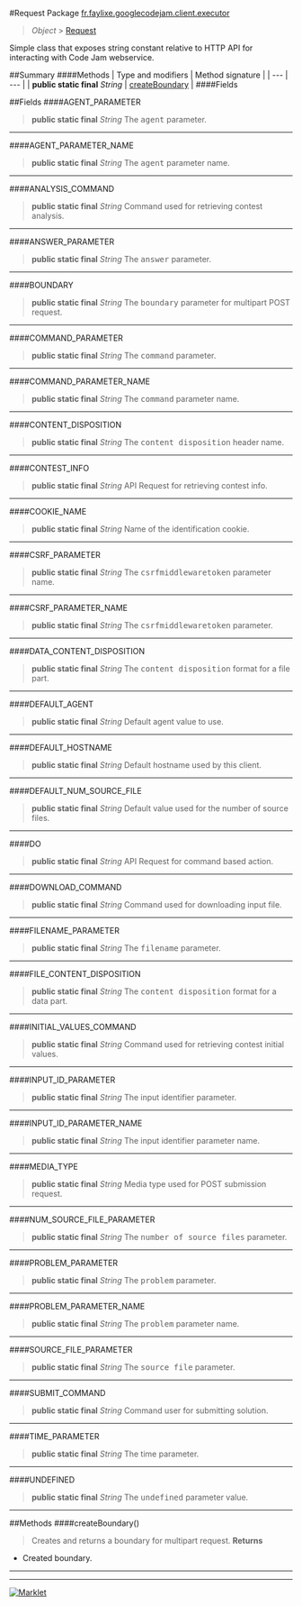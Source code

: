 #Request
Package [fr.faylixe.googlecodejam.client.executor](README.md)<br>

> *Object* > [Request](Request.md)

<p>Simple class that exposes string constant
 relative to HTTP API for interacting with
 Code Jam webservice.</p>

##Summary
####Methods
| Type and modifiers | Method signature |
| --- | --- |
| **public static final** *String* | [createBoundary](#createboundary) |
####Fields

##Fields
####AGENT_PARAMETER
> **public static final** *String*
The <tt>agent</tt> parameter.
---

####AGENT_PARAMETER_NAME
> **public static final** *String*
The <tt>agent</tt> parameter name.
---

####ANALYSIS_COMMAND
> **public static final** *String*
Command used for retrieving contest analysis.
---

####ANSWER_PARAMETER
> **public static final** *String*
The <tt>answer</tt> parameter.
---

####BOUNDARY
> **public static final** *String*
The <tt>boundary</tt> parameter for multipart POST request.
---

####COMMAND_PARAMETER
> **public static final** *String*
The <tt>command</tt> parameter.
---

####COMMAND_PARAMETER_NAME
> **public static final** *String*
The <tt>command</tt> parameter name.
---

####CONTENT_DISPOSITION
> **public static final** *String*
The <tt>content disposition</tt> header name.
---

####CONTEST_INFO
> **public static final** *String*
API Request for retrieving contest info.
---

####COOKIE_NAME
> **public static final** *String*
Name of the identification cookie.
---

####CSRF_PARAMETER
> **public static final** *String*
The <tt>csrfmiddlewaretoken</tt> parameter name.
---

####CSRF_PARAMETER_NAME
> **public static final** *String*
The <tt>csrfmiddlewaretoken</tt> parameter.
---

####DATA_CONTENT_DISPOSITION
> **public static final** *String*
The <tt>content disposition</tt> format for a file part.
---

####DEFAULT_AGENT
> **public static final** *String*
Default agent value to use.
---

####DEFAULT_HOSTNAME
> **public static final** *String*
Default hostname used by this client.
---

####DEFAULT_NUM_SOURCE_FILE
> **public static final** *String*
Default value used for the number of source files.
---

####DO
> **public static final** *String*
API Request for command based action.
---

####DOWNLOAD_COMMAND
> **public static final** *String*
Command used for downloading input file.
---

####FILENAME_PARAMETER
> **public static final** *String*
The <tt>filename</tt> parameter.
---

####FILE_CONTENT_DISPOSITION
> **public static final** *String*
The <tt>content disposition</tt> format for a data part.
---

####INITIAL_VALUES_COMMAND
> **public static final** *String*
Command used for retrieving contest initial values.
---

####INPUT_ID_PARAMETER
> **public static final** *String*
The input identifier parameter.
---

####INPUT_ID_PARAMETER_NAME
> **public static final** *String*
The input identifier parameter name.
---

####MEDIA_TYPE
> **public static final** *String*
Media type used for POST submission request.
---

####NUM_SOURCE_FILE_PARAMETER
> **public static final** *String*
The <tt>number of source files</tt> parameter.
---

####PROBLEM_PARAMETER
> **public static final** *String*
The <tt>problem</tt> parameter.
---

####PROBLEM_PARAMETER_NAME
> **public static final** *String*
The <tt>problem</tt> parameter name.
---

####SOURCE_FILE_PARAMETER
> **public static final** *String*
The <tt>source file</tt> parameter.
---

####SUBMIT_COMMAND
> **public static final** *String*
Command user for submitting solution.
---

####TIME_PARAMETER
> **public static final** *String*
The time parameter.
---

####UNDEFINED
> **public static final** *String*
The <tt>undefined</tt> parameter value.
---


##Methods
####createBoundary()
> Creates and returns a boundary for multipart request.
> **Returns**
* Created boundary.


---

---

[![Marklet](https://img.shields.io/badge/Generated%20by-Marklet-green.svg)](https://github.com/Faylixe/marklet)
